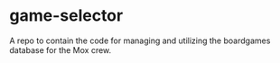 # game-selector
A repo to contain the code for managing and utilizing the boardgames database for the Mox crew.
